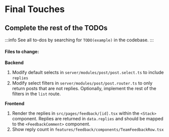 # Final Touches

## Complete the rest of the TODOs 
:::info
See all to-dos by searching for `TODO(example)` in the codebase.
:::
#### Files to change:
**Backend**
1. Modify default selects in `server/modules/post/post.select.ts` to include `replies`
1. Modify select filters in `server/modules/post/post.router.ts` to only return posts that are not replies. Optionally, implement the rest of the filters in the `list` route.

**Frontend**
1. Render the replies in `src/pages/feedback/[id].tsx` within the `<Stack>` component. Replies are returned in `data.replies` and should be mapped to the `<FeedbackComment>` component.
1. Show reply count in `features/feedback/components/TeamFeedbackRow.tsx`